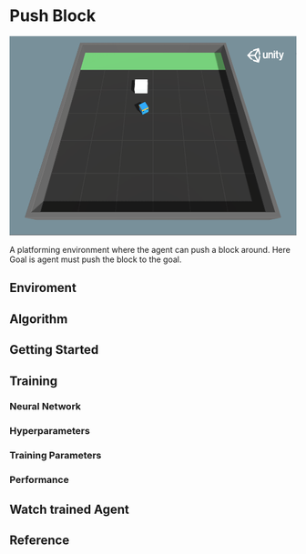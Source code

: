 # Push Block

<p align="center"><img src="../media/push.png" height="350px"></p>

A platforming environment where the agent can push a block around. Here Goal is agent must push the block to the goal.

## Enviroment

## Algorithm

## Getting Started

## Training

### Neural Network

### Hyperparameters

### Training Parameters

### Performance

## Watch trained Agent

## Reference
